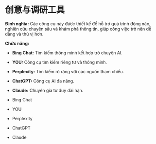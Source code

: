 # 创意与调研工具

**Định nghĩa:** Các công cụ này được thiết kế để hỗ trợ quá trình động não, nghiên cứu chuyên sâu và khám phá thông tin, giúp công việc trở nên dễ dàng và thú vị hơn.

**Chức năng:**
- **Bing Chat:** Tìm kiếm thông minh kết hợp trò chuyện AI.
- **YOU:** Công cụ tìm kiếm riêng tư và thông minh.
- **Perplexity:** Tìm kiếm rõ ràng với các nguồn tham chiếu.
- **ChatGPT:** Công cụ AI đa năng.
- **Claude:** Chuyên gia tư duy dài hạn.

- Bing Chat
- YOU
- Perplexity
- ChatGPT
- Claude 
